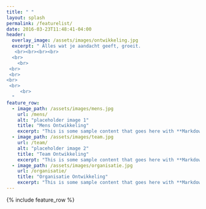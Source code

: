 ```yaml
---
title: " "
layout: splash
permalink: /featurelist/
date: 2016-03-23T11:48:41-04:00
header:
  overlay_image: /assets/images/ontwikkeling.jpg
  excerpt: " Alles wat je aandacht geeft, groeit.
   <br><br><br><br>
  <br>
	<br>
 <br>
 <br>
<br>
 <br>
	 <br>
  "
feature_row:
  - image_path: /assets/images/mens.jpg
    url: /mens/
    alt: "placeholder image 1"
    title: "Mens Ontwikkeling"
    excerpt: "This is some sample content that goes here with **Markdown** formatting."
  - image_path: /assets/images/team.jpg
    url: /team/
    alt: "placeholder image 2"
    title: "Team Ontwikkeling"
    excerpt: "This is some sample content that goes here with **Markdown** formatting."
  - image_path: /assets/images/organisatie.jpg
    url: /organisatie/
    title: "Organisatie Ontwikkeling"
    excerpt: "This is some sample content that goes here with **Markdown** formatting."
---
```


{% include feature_row %}

